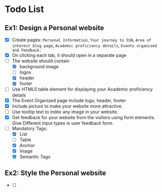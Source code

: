 # Todo List

## Ex1: Design a Personal website

- [x] Create pages: `Personal Information`, `Your journey to SSN`, `Area of interest blog page`, `Academic proficiency details`, `Events organized and Feedback.`
- [x] On clicking each tab, it should open in a separate page
- [ ] The website should contain
  - [x] background image
  - [ ] logos
  - [x] header
  - [x] footer
- [ ] Use HTML5 table element for displaying your Academic proficiency details
- [x] The Event Organized page include logo, header, footer
- [x] Include picture to make your website more attractive.
- [ ] Use tooltip text to index any image in your website.
- [x] Get feedback for your website from the visitors using form elements. Give Different input types in user feedback form.
- [ ] Mandatory Tags:
  - [x] List
  - [ ] Table
  - [x] Anchor
  - [x] Image
  - [x] Semantic Tags

## Ex2: Style the Personal website

- [ ]
